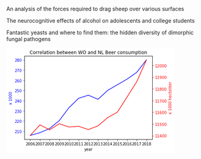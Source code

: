 
An analysis of the forces required to drag sheep over various surfaces

The neurocognitive effects of alcohol on adolescents and college students

Fantastic yeasts and where to find them: the hidden diversity of dimorphic fungal pathogens



![](plot_2.png)
